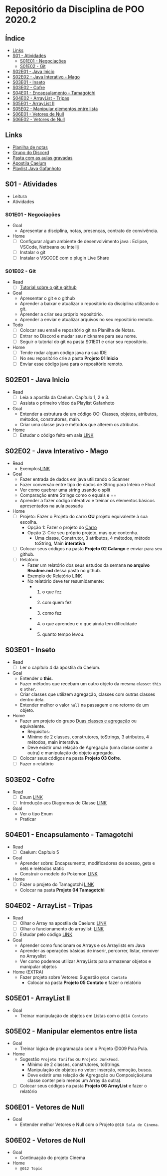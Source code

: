 # Repositório da Disciplina de POO 2020.2

## Índice []()
<!--TOC_BEGIN-->
- [Links](#links)
- [S01 - Atividades](#s01---atividades)
    - [S01E01 - Negociações](#s01e01---negociações)
    - [S01E02 - Git](#s01e02---git)
- [S02E01 - Java Inicio](#s02e01---java-inicio)
- [S02E02 - Java Interativo - Mago](#s02e02---java-interativo---mago)
- [S03E01 - Inseto](#s03e01---inseto)
- [S03E02 - Cofre](#s03e02---cofre)
- [S04E01 - Encapsulamento - Tamagotchi](#s04e01---encapsulamento---tamagotchi)
- [S04E02 - ArrayList - Tripas](#s04e02---arraylist---tripas)
- [S05E01 - ArrayList II](#s05e01---arraylist-ii)
- [S05E02 - Manipular elementos entre lista](#s05e02---manipular-elementos-entre-lista)
- [S06E01 - Vetores de Null](#s06e01---vetores-de-null)
- [S06E02 - Vetores de Null](#s06e02---vetores-de-null)

<!--TOC_END-->

## Links
- [Planilha de notas](https://docs.google.com/spreadsheets/d/1jw7zMiuLVpeKnSWvP5cngfrpXk8GShEfGtrtuVYr3_k/edit?usp=sharing)
- [Grupo do Discord](discord.gg/Ct67jn2EX7)
- [Pasta com as aulas gravadas](https://drive.google.com/drive/folders/15nc52-kWPPCpvlEPLj5Vr-ZDDS7Ts_Kv?usp=sharing)
- [Apostila Caelum](https://www.caelum.com.br/apostila-java-orientacao-objetos/)
- [Playlist Java Gafanhoto](https://www.youtube.com/playlist?list=PLHz_AreHm4dkqe2aR0tQK74m8SFe-aGsY)


## S01 - Atividades
- Leitura
- Atividades

### S01E01 - Negociações
- Goal
    - Apresentar a disciplina, notas, presenças, contrato de convivência.
- Home
    - [ ] Configurar algum ambiente de desenvolvimento java : Eclipse, VSCode, Netbeans ou Intellij
    - [ ] Instalar o git
    - [ ] Instalar o VSCODE com o plugin Live Share

### S01E02 - Git
- Read
    - [ ] [Tutorial sobre o git e github](s01e02_git/Readme.md)
- Goal
    - Apresentar o git e o github
    - Aprender a baixar e atualizar o repositório da disciplina utilizando o git.
    - Aprender a criar seu próprio repositório.
    - Aprender a enviar e atualizar arquivos no seu repositório remoto.
- Todo
    - [ ] Colocar seu email e repositório git na Planilha de Notas.
    - [ ] Entrar no Discord e mudar seu nickname para seu nome.
    - [ ] Seguir o tutorial do git na pasta S01E01 e criar seu repositório.
- Home
    - [ ] Tende rodar algum código java na sua IDE
    - [ ] No seu repositório crie a pasta **Projeto 01 Inicio**
    - [ ] Enviar esse código java para o repositório remoto.

## S02E01 - Java Inicio
- Read
    - [ ] Leia a apostila da Caelum. Capítulo 1, 2 e 3.
    - [ ] Assista o primeiro vídeo da Playlist Gafanhoto
- Goal
    - Entender a estrutura de um código OO: Classes, objetos, atributos, métodos, construtores, main.
    - Criar uma classe java e métodos que alterem os atributos.
- Home
    - [ ] Estudar o código feito em sala [LINK](s02e01_java/Calango.java)

## S02E02 - Java Interativo - Mago
- Read
    - Exemplos[LINK](s02e02_interativa/Aula.java)
- Goal
    - Fazer entrada de dados em java utilizando o Scanner
    - Fazer conversão entre tipo de dados de String para Inteiro e Float
    - Ver como quebrar uma string usando o split 
    - Comparação entre Strings como o equals e ==
    - Aprender a fazer código interativo e treinar os elementos básicos apresentados na aula passada
- Home
    - [ ] Projeto: Fazer o Projeto do carro **OU** projeto equivalente à sua escolha.
        - Opção 1: Fazer o projeto do [Carro](https://github.com/qxcodepoo/arcade/blob/master/base/002/Readme.md)
        - Opção 2: Crie seu próprio projeto, mas que contenha.
            - Uma classe, Construtor, 3 atributos, 4 métodos, método toString, Main **interativa**
    - [ ] Colocar seus códigos na pasta **Projeto 02 Calango** e enviar para seu github.
    - [ ] Relatório
        - Fazer um relatório dos seus estudos da semana **no arquivo Readme.md** dessa pasta no github.
        - Exemplo de Relatório [LINK](s02e02_interativa/Readme.md)
        - No relatório deve ter resumidamente: 
            - 1) o que fez
            - 2) com quem fez 
            - 3) como fez
            - 4) o que aprendeu e o que ainda tem dificuldade 
            - 5) quanto tempo levou.

## S03E01 - Inseto
- Read
    - [ ] Ler o capítulo 4 da apostila da Caelum.
- Goal
    - Entender o **this**.
    - Fazer métodos que recebam um outro objeto da mesma classe: `this` e `other`.
    - Criar classes que utilizem agregação, classes com outras classes dentro dela.
    - Entender melhor o valor `null` na passagem e no retorno de um objeto.
- Home
    - Fazer um projeto do grupo [Duas classes e agregação](https://github.com/qxcodepoo/arcade#duas-classes-usando-agrega%C3%A7%C3%A3o) ou equivalente.
        - Requisitos:
        - Mínimo de 2 classes, construtores, toStrings, 3 atributos, 4 métodos, main interativa.
        - Deve existir uma relação de Agregação (uma classe conter a outra) e manipulação do objeto agregado.
    - [ ] Colocar seus códigos na pasta **Projeto 03 Cofre**.
    - [ ] Fazer o relatório

## S03E02 - Cofre
- Read
    - [ ] Enum [LINK](https://www.javaprogressivo.net/2012/10/Como-usar-enumA-melhor-maneira-para-manusear-constantes-em-Java.html)
    - [ ] Introdução aos Diagramas de Classe [LINK](http://spaceprogrammer.com/uml/introducao-as-classes-associacoes-e-generalizacoes/)
- Goal
    - Ver o tipo Enum
    - Praticar 

## S04E01 - Encapsulamento - Tamagotchi
- Read
    - [ ] Caelum: Capítulo 5
- Goal
    - Aprender sobre: Encapsumento, modificadores de acesso, gets e sets e métodos static
    - Construir o modelo do Pokemon [LINK](s04e01_encapsulamento/Buba.java)
- Home
    - [ ] Fazer o projeto do Tamagotchi [LINK](https://github.com/qxcodepoo/arcade/blob/master/base/006/Readme.md#shell)
    - Colocar na pasta **Projeto 04 Tamagotchi**

## S04E02 - ArrayList - Tripas
- Read
    - [ ] Olhar o Array na apostila da Caelum: [LINK](https://www.caelum.com.br/apostila-java-orientacao-objetos/um-pouco-de-arrays#desafios-opcionais)
    - [ ] Olhar o funcionamento do arraylist: [LINK](https://www.w3schools.com/java/java_arraylist.asp)
    - [ ] Estudar pelo código [LINK](s04e02_arraylist/Vetores.java)
- Goal
    - Aprender como funcionam os Arrays e os Arraylists em Java
    - Aprender as operações básicas de inserir, percorrer, listar, remover no Arrayslist
    - Ver como podemos utilizar ArrayLists para armazenar objetos e manipular objetos
- Home (EXTRA)
    - Fazer projeto sobre Vetores: Sugestão `@014 Contato`
        - Colocar na pasta **Projeto 05 Contato** e fazer o relatório

## S05E01 - ArrayList II
- Goal
    - Treinar manipulação de objetos em Listas com o `@014 Contato`

## S05E02 - Manipular elementos entre lista
- Goal
    - Treinar lógica de programação com o Projeto @009 Pula Pula.
- Home
    - Sugestão `Projeto Tarifas` ou `Projeto JunkFood`.
        - Mínimo de 2 classes, construtores, toStrings.
        - Manipulação de objetos no vetor: inserção, remoção, busca.
        - Deve existir uma relação de Agregação ou Composição(uma classe conter pelo menos um Array da outra).
    - [ ] Colocar seus códigos na pasta **Projeto 06 ArrayList** e fazer o relatório

## S06E01 - Vetores de Null
- Goal
    - Entender melhor Vetores e Null com o Projeto `@010 Sala de Cinema`.

## S06E02 - Vetores de Null
- Goal
    - Continuação do projeto Cinema
- Home
    - `@012 Topic` 
<!--

## S06E01 - Null []()
- Goal
    - Entender melhor Vetores e Null com o Projeto `@010 Sala de Cinema`.
- Home
    - `@011 JunkFood`
    - `@012 Topic` 

## S06E01 - Revisão []()
- Goal
    - Revisão recriando o projeto Junkfood e Topic

## S06E02 - Sort []()
- Goal
    - Ordenação, Equals, Comparable, Comparator e Sort.
- Home
    - `@015 Busca` ou `@024 Mensagens`

## S07E01 - Maps []()
- Goal
    - Aprender como utilizar estruturas chave valor como Maps.

## S07E02 - Integridade []()
- Goal
    - Entender a importância e o problema das redundâncias na integridade.
    - Projeto `@016 Favoritos`

## S08 - Excessões []()
- Goal

## S09 - Herança []()

## S10 - Herança II []()

## S11 - NxN  []()

-->